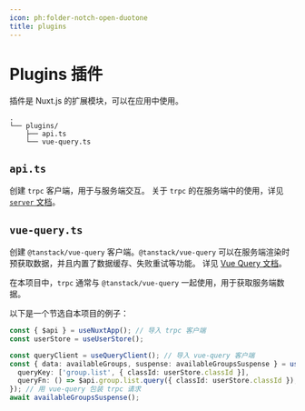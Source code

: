 ```yaml
---
icon: ph:folder-notch-open-duotone
title: plugins
---
```


# Plugins 插件

插件是 Nuxt.js 的扩展模块，可以在应用中使用。

```
.
└── plugins/
    ├── api.ts
    └── vue-query.ts
```

## `api.ts`

创建 `trpc` 客户端，用于与服务端交互。
关于 `trpc` 的在服务端中的使用，详见 [`server` 文档](./server/trpc)。

## `vue-query.ts`

创建 `@tanstack/vue-query` 客户端。`@tanstack/vue-query` 可以在服务端渲染时预获取数据，并且内置了数据缓存、失败重试等功能。
详见 [Vue Query 文档](https://tanstack.com/query/latest/docs/framework/vue/overview)。

在本项目中，`trpc` 通常与 `@tanstack/vue-query` 一起使用，用于获取服务端数据。

以下是一个节选自本项目的例子：

```typescript [~/components/group/SelectGroup.vue]
const { $api } = useNuxtApp(); // 导入 trpc 客户端
const userStore = useUserStore();

const queryClient = useQueryClient(); // 导入 vue-query 客户端
const { data: availableGroups, suspense: availableGroupsSuspense } = useQuery({
  queryKey: ['group.list', { classId: userStore.classId }],
  queryFn: () => $api.group.list.query({ classId: userStore.classId }),
}); // 用 vue-query 包装 trpc 请求
await availableGroupsSuspense();
```
